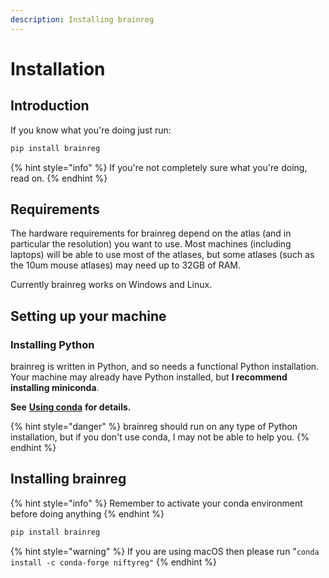 ```yaml
---
description: Installing brainreg
---
```


# Installation

## Introduction

If you know what you're doing just run:

```bash
pip install brainreg
```

{% hint style="info" %}
If you're not completely sure what you're doing, read on.
{% endhint %}

## Requirements

The hardware requirements for brainreg depend on the atlas (and in particular the resolution) you want to use. Most machines (including laptops) will be able to use most of the atlases, but some atlases (such as the 10um mouse atlases) may need up to 32GB of RAM.

Currently brainreg works on Windows and Linux.&#x20;

## Setting up your machine

### Installing Python

brainreg is written in Python, and so needs a functional Python installation. Your machine may already have Python installed, but **I recommend installing miniconda**.

**See** [**Using conda**](../cellfinder/using-conda.md) **for details.**

{% hint style="danger" %}
brainreg should run on any type of Python installation, but if you don't use conda, I may not be able to help you.
{% endhint %}

## Installing brainreg

{% hint style="info" %}
Remember to activate your conda environment before doing anything
{% endhint %}

```bash
pip install brainreg
```

{% hint style="warning" %}
If you are using macOS then please run "`conda install -c conda-forge niftyreg"`
{% endhint %}
